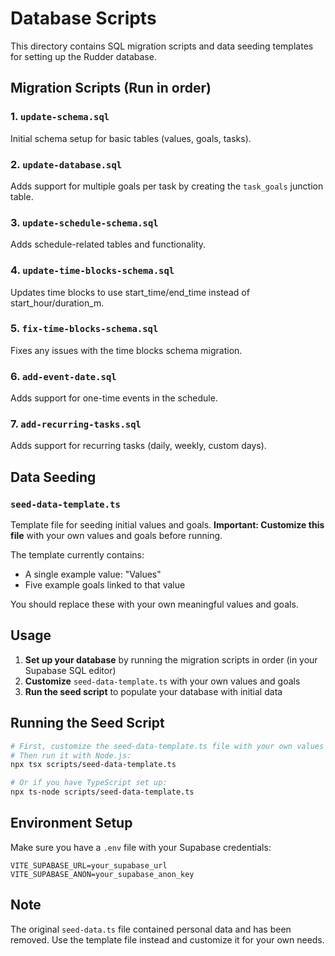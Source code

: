# Database Scripts

This directory contains SQL migration scripts and data seeding templates for setting up the Rudder database.

## Migration Scripts (Run in order)

### 1. `update-schema.sql`
Initial schema setup for basic tables (values, goals, tasks).

### 2. `update-database.sql`
Adds support for multiple goals per task by creating the `task_goals` junction table.

### 3. `update-schedule-schema.sql`
Adds schedule-related tables and functionality.

### 4. `update-time-blocks-schema.sql`
Updates time blocks to use start_time/end_time instead of start_hour/duration_m.

### 5. `fix-time-blocks-schema.sql`
Fixes any issues with the time blocks schema migration.

### 6. `add-event-date.sql`
Adds support for one-time events in the schedule.

### 7. `add-recurring-tasks.sql`
Adds support for recurring tasks (daily, weekly, custom days).

## Data Seeding

### `seed-data-template.ts`
Template file for seeding initial values and goals. **Important: Customize this file** with your own values and goals before running.

The template currently contains:
- A single example value: "Values"
- Five example goals linked to that value

You should replace these with your own meaningful values and goals.

## Usage

1. **Set up your database** by running the migration scripts in order (in your Supabase SQL editor)
2. **Customize** `seed-data-template.ts` with your own values and goals
3. **Run the seed script** to populate your database with initial data

## Running the Seed Script

```bash
# First, customize the seed-data-template.ts file with your own values and goals
# Then run it with Node.js:
npx tsx scripts/seed-data-template.ts

# Or if you have TypeScript set up:
npx ts-node scripts/seed-data-template.ts
```

## Environment Setup

Make sure you have a `.env` file with your Supabase credentials:
```
VITE_SUPABASE_URL=your_supabase_url
VITE_SUPABASE_ANON=your_supabase_anon_key
```

## Note

The original `seed-data.ts` file contained personal data and has been removed. Use the template file instead and customize it for your own needs. 